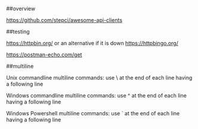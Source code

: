 ##overview

https://github.com/stepci/awesome-api-clients

##testing

https://httpbin.org/ or an alternative if it is down https://httpbingo.org/

https://postman-echo.com/get

##multiline

Unix commandline multiline commands: use \ at the end of each line having a following line

Windows commandline multiline commands: use ^ at the end of each line having a following line

Windows Powershell multiline commands: use ` at the end of each line having a following line

